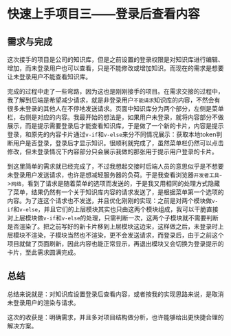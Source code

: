 # 快速上手项目三——登录后查看内容

## 需求与完成

这次接手的项目是公司的知识库，但是之前设置的登录权限是对知识库进行编辑、增加，而未登录用户也可以查看，只是不能修改或增加知识。而现在的需求是想要让未登录用户不能查看知识库。

完成的过程中走了一些弯路，因为这也是刚刚接手的项目。在需求交接的过程中，我了解到后端是希望减少请求，就是非登录用户`不能请求`知识库的内容，不然会有很多未登录的其他人在不停地发送请求。页面中知识库分为两个部分，左侧是菜单栏，右侧是对应的内容。我最开始的想法是，如果用户未登录，就将内容部分不做展示，而是提示需要登录后才能查看知识库，于是做了一个新的卡片，内容是提示登录，和原先的内容卡片通过`v-if`和`v-else`来分不同情况展示：获取本地token判断用户是否登录，登录后才显示知识。很顺利就完成了，虽然菜单栏仍然可以点击修改，但未登录情况下内容部分只会展示我做的那张用于提示用户登录的卡片。

到这里简单的需求就已经完成了，不过我想起交接时后端人员的意思似乎是不想要未登录用户发送请求，也许是想减轻服务器的负荷。于是我查看浏览器`开发者工具`->`网络`，看到了请求是随着菜单的选项而发送的，于是我又用相同的处理方式隐藏了菜单，结果仍然有一个关于知识库内容的请求发送了，是根据菜单第一个选项的内容。为了连这个请求也不发送，并且优化刚刚的实现：之前是对两个模块做`v-if`和`v-else`，并且它们的上层模块其实也只由这两个模块组成，我可以干脆直接对上层模块做`v-if`和`v-else`的处理，只需判断一次，这两个子模块就不需要判断是否渲染了。把之前写好的新卡片移到上层模块这边来，这样做之后，未登录时上层模块不渲染，子模块当然也不渲染，更不会发送请求，而登录后，由于之前这个项目就做了页面刷新，因此内容也能正常显示，再退出模块又会切换为登录提示的卡片，至此需求圆满完成。

## 总结
总结来说就是：对知识库设置登录后查看内容，或者按我的实现思路来说，是取消未登录用户的渲染与请求。

这次的收获是：明确需求，并且多对项目结构做分析，也许能够给出更快捷合理的解决方案。